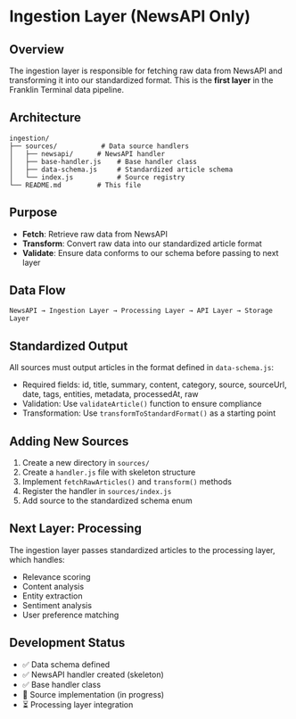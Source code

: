 # Ingestion Layer (NewsAPI Only)

## Overview

The ingestion layer is responsible for fetching raw data from NewsAPI and transforming it into our standardized format. This is the **first layer** in the Franklin Terminal data pipeline.

## Architecture

```
ingestion/
├── sources/           # Data source handlers
│   ├── newsapi/      # NewsAPI handler
│   ├── base-handler.js    # Base handler class
│   ├── data-schema.js     # Standardized article schema
│   └── index.js           # Source registry
└── README.md         # This file
```

## Purpose

- **Fetch**: Retrieve raw data from NewsAPI
- **Transform**: Convert raw data into our standardized article format
- **Validate**: Ensure data conforms to our schema before passing to next layer

## Data Flow

```
NewsAPI → Ingestion Layer → Processing Layer → API Layer → Storage Layer
```

## Standardized Output

All sources must output articles in the format defined in `data-schema.js`:

- Required fields: id, title, summary, content, category, source, sourceUrl, date, tags, entities, metadata, processedAt, raw
- Validation: Use `validateArticle()` function to ensure compliance
- Transformation: Use `transformToStandardFormat()` as a starting point

## Adding New Sources

1. Create a new directory in `sources/`
2. Create a `handler.js` file with skeleton structure
3. Implement `fetchRawArticles()` and `transform()` methods
4. Register the handler in `sources/index.js`
5. Add source to the standardized schema enum

## Next Layer: Processing

The ingestion layer passes standardized articles to the processing layer, which handles:

- Relevance scoring
- Content analysis
- Entity extraction
- Sentiment analysis
- User preference matching

## Development Status

- ✅ Data schema defined
- ✅ NewsAPI handler created (skeleton)
- ✅ Base handler class
- 🔄 Source implementation (in progress)
- ⏳ Processing layer integration
